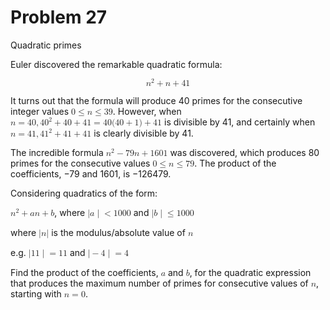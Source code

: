 #  Problem 27

Quadratic primes

Euler discovered the remarkable quadratic formula:

<math xmlns="http://www.w3.org/1998/Math/MathML" display="block">
  <msup>
    <mi>n</mi>
    <mn>2</mn>
  </msup>
  <mo>+</mo>
  <mi>n</mi>
  <mo>+</mo>
  <mn>41</mn>
</math>

It turns out that the formula will produce 40 primes for the consecutive integer values 
<math xmlns="http://www.w3.org/1998/Math/MathML">
  <mn>0</mn>
  <mo>&#x2264;</mo>
  <mi>n</mi>
  <mo>&#x2264;</mo>
  <mn>39</mn>
</math>. However, when 
<math xmlns="http://www.w3.org/1998/Math/MathML">
  <mi>n</mi>
  <mo>=</mo>
  <mn>40</mn>
  <mo>,</mo>
  <msup>
    <mn>40</mn>
    <mn>2</mn>
  </msup>
  <mo>+</mo>
  <mn>40</mn>
  <mo>+</mo>
  <mn>41</mn>
  <mo>=</mo>
  <mn>40</mn>
  <mo stretchy="false">(</mo>
  <mn>40</mn>
  <mo>+</mo>
  <mn>1</mn>
  <mo stretchy="false">)</mo>
  <mo>+</mo>
  <mn>41</mn>
</math> is divisible by 41, and certainly when 
<math xmlns="http://www.w3.org/1998/Math/MathML">
  <mi>n</mi>
  <mo>=</mo>
  <mn>41</mn>
  <mo>,</mo>
  <msup>
    <mn>41</mn>
    <mn>2</mn>
  </msup>
  <mo>+</mo>
  <mn>41</mn>
  <mo>+</mo>
  <mn>41</mn>
</math> is clearly divisible by 41.

The incredible formula 
<math xmlns="http://www.w3.org/1998/Math/MathML">
  <msup>
    <mi>n</mi>
    <mn>2</mn>
  </msup>
  <mo>&#x2212;</mo>
  <mn>79</mn>
  <mi>n</mi>
  <mo>+</mo>
  <mn>1601</mn>
</math> was discovered, which produces 80 primes for the consecutive values 
<math xmlns="http://www.w3.org/1998/Math/MathML">
  <mn>0</mn>
  <mo>&#x2264;</mo>
  <mi>n</mi>
  <mo>&#x2264;</mo>
  <mn>79</mn>
</math>. The product of the coefficients, −79 and 1601, is −126479.

Considering quadratics of the form:

<math xmlns="http://www.w3.org/1998/Math/MathML">
  <msup>
    <mi>n</mi>
    <mn>2</mn>
  </msup>
  <mo>+</mo>
  <mi>a</mi>
  <mi>n</mi>
  <mo>+</mo>
  <mi>b</mi>
</math>, where 
<math xmlns="http://www.w3.org/1998/Math/MathML">
  <mo stretchy="false">|</mo>
  <mi>a</mi>
  <mrow data-mjx-texclass="ORD">
    <mo stretchy="false">|</mo>
  </mrow>
  <mo>&lt;</mo>
  <mn>1000</mn>
</math> and 
<math xmlns="http://www.w3.org/1998/Math/MathML">
  <mo stretchy="false">|</mo>
  <mi>b</mi>
  <mrow data-mjx-texclass="ORD">
    <mo stretchy="false">|</mo>
  </mrow>
  <mo>&#x2264;</mo>
  <mn>1000</mn>
</math>

where 
<math xmlns="http://www.w3.org/1998/Math/MathML">
  <mo stretchy="false">|</mo>
  <mi>n</mi>
  <mo stretchy="false">|</mo>
</math>
 is the modulus/absolute value of 
<math xmlns="http://www.w3.org/1998/Math/MathML">
  <mi>n</mi>
</math>

e.g. 
<math xmlns="http://www.w3.org/1998/Math/MathML">
  <mo stretchy="false">|</mo>
  <mn>11</mn>
  <mrow data-mjx-texclass="ORD">
    <mo stretchy="false">|</mo>
  </mrow>
  <mo>=</mo>
  <mn>11</mn>
</math> and 
<math xmlns="http://www.w3.org/1998/Math/MathML">
  <mo stretchy="false">|</mo>
  <mo>&#x2212;</mo>
  <mn>4</mn>
  <mrow data-mjx-texclass="ORD">
    <mo stretchy="false">|</mo>
  </mrow>
  <mo>=</mo>
  <mn>4</mn>
</math>

Find the product of the coefficients, 
<math xmlns="http://www.w3.org/1998/Math/MathML">
  <mi>a</mi>
</math> and 
<math xmlns="http://www.w3.org/1998/Math/MathML">
  <mi>b</mi>
</math>, for the quadratic expression that produces the maximum number of primes for consecutive values of 
<math xmlns="http://www.w3.org/1998/Math/MathML">
  <mi>n</mi>
</math>, starting with 
<math xmlns="http://www.w3.org/1998/Math/MathML">
  <mi>n</mi>
  <mo>=</mo>
  <mn>0</mn>
</math>.
